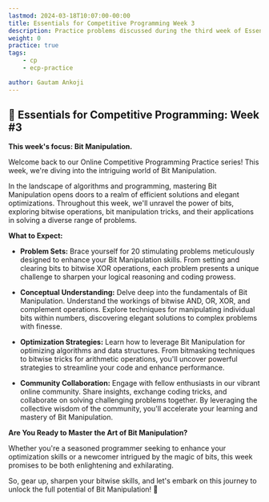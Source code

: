 ```yaml
---
lastmod: 2024-03-18T10:07:00-00:00
title: Essentials for Competitive Programming Week 3
description: Practice problems discussed during the third week of Essentials for Competitive Programming lectures at Vignan's Institute of Information Technology.
weight: 0
practice: true
tags: 
    - cp
    - ecp-practice

author: Gautam Ankoji
---
```


## 📝 Essentials for Competitive Programming: Week #3

**This week's focus: Bit Manipulation.**

Welcome back to our Online Competitive Programming Practice series! This week, we're diving into the intriguing world of Bit Manipulation.

In the landscape of algorithms and programming, mastering Bit Manipulation opens doors to a realm of efficient solutions and elegant optimizations. Throughout this week, we'll unravel the power of bits, exploring bitwise operations, bit manipulation tricks, and their applications in solving a diverse range of problems.

**What to Expect:**

- **Problem Sets:** Brace yourself for 20 stimulating problems meticulously designed to enhance your Bit Manipulation skills. From setting and clearing bits to bitwise XOR operations, each problem presents a unique challenge to sharpen your logical reasoning and coding prowess.

- **Conceptual Understanding:** Delve deep into the fundamentals of Bit Manipulation. Understand the workings of bitwise AND, OR, XOR, and complement operations. Explore techniques for manipulating individual bits within numbers, discovering elegant solutions to complex problems with finesse.

- **Optimization Strategies:** Learn how to leverage Bit Manipulation for optimizing algorithms and data structures. From bitmasking techniques to bitwise tricks for arithmetic operations, you'll uncover powerful strategies to streamline your code and enhance performance.

- **Community Collaboration:** Engage with fellow enthusiasts in our vibrant online community. Share insights, exchange coding tricks, and collaborate on solving challenging problems together. By leveraging the collective wisdom of the community, you'll accelerate your learning and mastery of Bit Manipulation.

**Are You Ready to Master the Art of Bit Manipulation?**

Whether you're a seasoned programmer seeking to enhance your optimization skills or a newcomer intrigued by the magic of bits, this week promises to be both enlightening and exhilarating.

So, gear up, sharpen your bitwise skills, and let's embark on this journey to unlock the full potential of Bit Manipulation! 🚀

